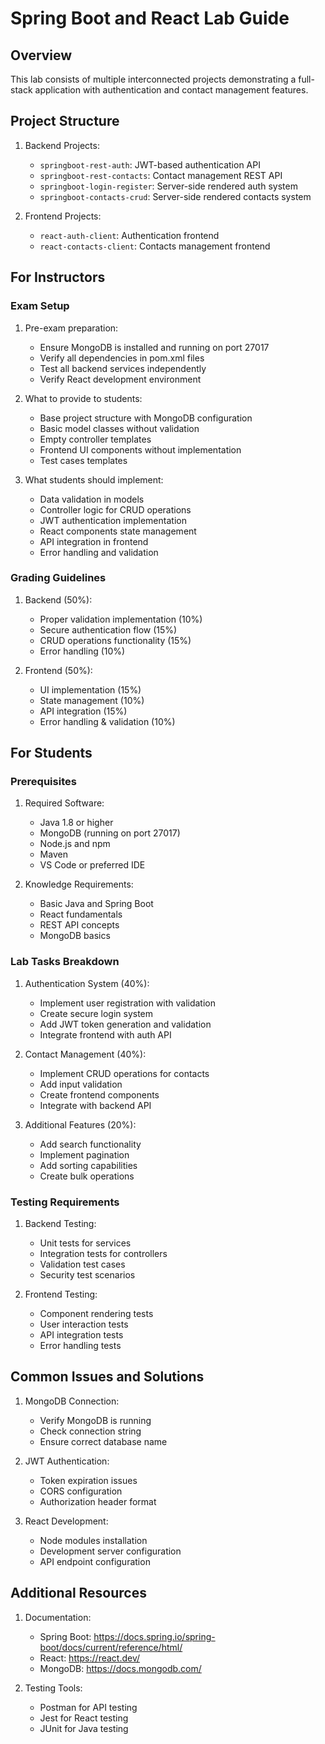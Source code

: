 # Spring Boot and React Lab Guide

## Overview
This lab consists of multiple interconnected projects demonstrating a full-stack application with authentication and contact management features.

## Project Structure
1. Backend Projects:
   - `springboot-rest-auth`: JWT-based authentication API
   - `springboot-rest-contacts`: Contact management REST API
   - `springboot-login-register`: Server-side rendered auth system
   - `springboot-contacts-crud`: Server-side rendered contacts system

2. Frontend Projects:
   - `react-auth-client`: Authentication frontend
   - `react-contacts-client`: Contacts management frontend

## For Instructors

### Exam Setup
1. Pre-exam preparation:
   - Ensure MongoDB is installed and running on port 27017
   - Verify all dependencies in pom.xml files
   - Test all backend services independently
   - Verify React development environment

2. What to provide to students:
   - Base project structure with MongoDB configuration
   - Basic model classes without validation
   - Empty controller templates
   - Frontend UI components without implementation
   - Test cases templates

3. What students should implement:
   - Data validation in models
   - Controller logic for CRUD operations
   - JWT authentication implementation
   - React components state management
   - API integration in frontend
   - Error handling and validation

### Grading Guidelines
1. Backend (50%):
   - Proper validation implementation (10%)
   - Secure authentication flow (15%)
   - CRUD operations functionality (15%)
   - Error handling (10%)

2. Frontend (50%):
   - UI implementation (15%)
   - State management (10%)
   - API integration (15%)
   - Error handling & validation (10%)

## For Students

### Prerequisites
1. Required Software:
   - Java 1.8 or higher
   - MongoDB (running on port 27017)
   - Node.js and npm
   - Maven
   - VS Code or preferred IDE

2. Knowledge Requirements:
   - Basic Java and Spring Boot
   - React fundamentals
   - REST API concepts
   - MongoDB basics

### Lab Tasks Breakdown

1. Authentication System (40%):
   - Implement user registration with validation
   - Create secure login system
   - Add JWT token generation and validation
   - Integrate frontend with auth API

2. Contact Management (40%):
   - Implement CRUD operations for contacts
   - Add input validation
   - Create frontend components
   - Integrate with backend API

3. Additional Features (20%):
   - Add search functionality
   - Implement pagination
   - Add sorting capabilities
   - Create bulk operations

### Testing Requirements
1. Backend Testing:
   - Unit tests for services
   - Integration tests for controllers
   - Validation test cases
   - Security test scenarios

2. Frontend Testing:
   - Component rendering tests
   - User interaction tests
   - API integration tests
   - Error handling tests

## Common Issues and Solutions
1. MongoDB Connection:
   - Verify MongoDB is running
   - Check connection string
   - Ensure correct database name

2. JWT Authentication:
   - Token expiration issues
   - CORS configuration
   - Authorization header format

3. React Development:
   - Node modules installation
   - Development server configuration
   - API endpoint configuration

## Additional Resources
1. Documentation:
   - Spring Boot: https://docs.spring.io/spring-boot/docs/current/reference/html/
   - React: https://react.dev/
   - MongoDB: https://docs.mongodb.com/

2. Testing Tools:
   - Postman for API testing
   - Jest for React testing
   - JUnit for Java testing